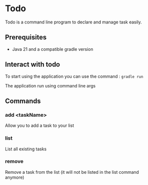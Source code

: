 # Todo

Todo is a command line program to declare and manage task easily.

## Prerequisites

- Java 21 and a compatible gradle version

## Interact with todo

To start using the application you can use the command : ```gradle run```

The application run using command line args

## Commands

### add \<taskName>

Allow you to add a task to your list

### list

List all existing tasks

### remove

Remove a task from the list (it will not be listed in the list command anymore)

